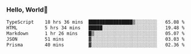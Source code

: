 
### Hello, World🐤

<!--START_SECTION:waka-->

```txt
TypeScript    18 hrs 36 mins  ████████████████▒░░░░░░░░   65.08 %
HTML          5 hrs 34 mins   █████░░░░░░░░░░░░░░░░░░░░   19.48 %
Markdown      1 hr 26 mins    █▒░░░░░░░░░░░░░░░░░░░░░░░   05.07 %
JSON          51 mins         ▓░░░░░░░░░░░░░░░░░░░░░░░░   03.03 %
Prisma        40 mins         ▓░░░░░░░░░░░░░░░░░░░░░░░░   02.36 %
```

<!--END_SECTION:waka-->
